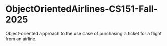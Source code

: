 # ObjectOrientedAirlines-CS151-Fall-2025
Object-oriented approach to the use case of purchasing a ticket for a flight from an airline.

